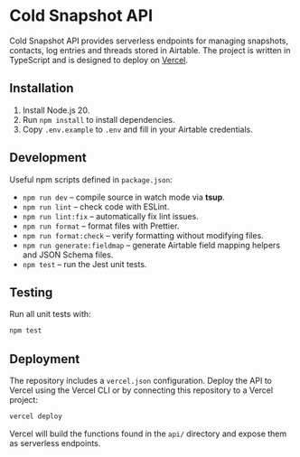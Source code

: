 # Cold Snapshot API

Cold Snapshot API provides serverless endpoints for managing snapshots, contacts, log entries and threads stored in Airtable. The project is written in TypeScript and is designed to deploy on [Vercel](https://vercel.com).

## Installation

1. Install Node.js 20.
2. Run `npm install` to install dependencies.
3. Copy `.env.example` to `.env` and fill in your Airtable credentials.

## Development

Useful npm scripts defined in `package.json`:

- `npm run dev` – compile source in watch mode via **tsup**.
- `npm run lint` – check code with ESLint.
- `npm run lint:fix` – automatically fix lint issues.
- `npm run format` – format files with Prettier.
- `npm run format:check` – verify formatting without modifying files.
- `npm run generate:fieldmap` – generate Airtable field mapping helpers and JSON Schema files.
- `npm test` – run the Jest unit tests.

## Testing

Run all unit tests with:

```bash
npm test
```

## Deployment

The repository includes a `vercel.json` configuration. Deploy the API to Vercel using the Vercel CLI or by connecting this repository to a Vercel project:

```bash
vercel deploy
```

Vercel will build the functions found in the `api/` directory and expose them as serverless endpoints.
